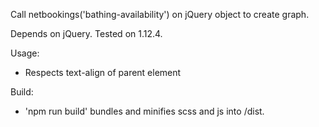 Call netbookings('bathing-availability') on jQuery object to create graph.

Depends on jQuery. Tested on 1.12.4.

Usage:
 - Respects text-align of parent element

Build:
 - 'npm run build' bundles and minifies scss and js into /dist.
